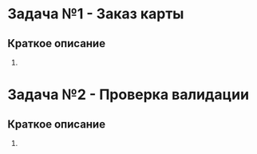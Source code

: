 # Задача №1 - Заказ карты

## Краткое описание

1. 


# Задача №2 - Проверка валидации

## Краткое описание

1. 
